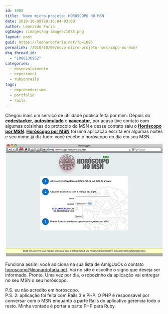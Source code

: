 ```yaml
---
id: 1085
title: 'Novo micro-projeto: HORÓSCOPO NO MSN'
date: 2010-10-09T20:16:04-03:00
author: Leonardo Faria
ogImage: /images/og-images/1085.png
layout: post
guid: https://leonardofaria.net/?p=1085
permalink: /2010/10/09/novo-micro-projeto-horoscopo-no-msn/
dsq_thread_id:
  - "1000136952"
categories:
  - desenvolvimento
  - experiment
  - rubyonrails
tags:
  - empreendorismo
  - portfolio
  - rails
---
```

Chegou mais um serviço de utilidade pública feita por mim. Depois do [**codestacker**](http://codestacker.com), [**autosimulado**](http://autosimulado.com.br) e [**xavecator**](http://xavecator.leonardofaria.net), por acaso tive contato com algumas coisinhas do protocolo do MSN e desse contato saiu o [**Horóscopo por MSN**](http://horoscopo.leonardofaria.net). [**Horóscopo por MSN**](http://horoscopo.leonardofaria.net) foi uma aplicação escrita em algumas noites e seu nome já diz tudo: você recebe o horóscopo do dia em seu MSN.

<center>
  <a href="http://horoscopo.leonardofaria.net/"><img src="/wp-content/uploads/2010/10/horoscopo.jpg" alt="Horóscopo no MSN" title="Horóscopo no MSN" width="500" /></a>
</center>

Funciona assim: você adiciona na sua lista de AmIgUxOs o contato horoscopo@leonardofaria.net. Vai no site e escolhe o signo que deseja ser informado. Pronto. Uma vez por dia, o robozinho da aplicação vai entregar no seu MSN o seu horóscopo.

P.S. eu não acredito em horóscopo.  
P.S. 2: aplicação foi feita com Rails 3 e PHP. O PHP é responsável por conversar com o MSN enquanto a parte Rails do aplicativo gerencia todo o resto. Minha vontade é portar a parte PHP para Ruby.
